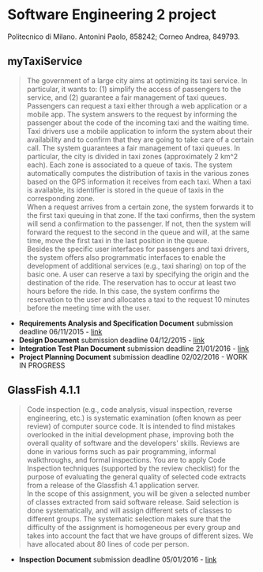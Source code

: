# Software Engineering 2 project
Politecnico di Milano. Antonini Paolo, 858242; Corneo Andrea, 849793.

## myTaxiService
>The government of a large city aims at optimizing its taxi service. In particular, it  wants  to:  (1)  simplify  the  access  of  passengers  to  the  service,  and  (2)  guarantee  a  fair management of taxi queues. 
Passengers  can  request  a  taxi  either  through  a  web  application  or  a  mobile  app.  The system answers to the request by informing the passenger about the code of  the incoming taxi and the waiting time. 
Taxi  drivers  use  a  mobile  application  to  inform  the  system  about  their  availability and to confirm that they are going to take care of a certain call.   The system guarantees a fair management of taxi queues. In particular, the city is  divided  in  taxi  zones  (approximately  2  km^2  each).  Each  zone  is  associated  to  a  queue of taxis. The system automatically computes the distribution of taxis in the  various  zones  based  on  the  GPS  information  it  receives  from  each  taxi.  When  a  taxi is available, its identifier is stored in the queue of taxis in the corresponding  zone.   
When  a  request  arrives  from  a  certain  zone,  the  system  forwards  it  to  the  first  taxi  queuing  in  that  zone.  If  the  taxi  confirms,  then  the  system  will  send  a  confirmation to the passenger. If not, then the system will forward the request to  the  second  in  the  queue  and  will,  at  the  same  time,  move  the  first  taxi  in  the  last  position in the queue.  
Besides  the  specific  user  interfaces  for  passengers  and  taxi  drivers,  the  system  offers  also  programmatic  interfaces  to  enable  the  development  of  additional  services (e.g., taxi sharing) on top of the basic one. 
A user can reserve a taxi by specifying the origin and the destination of the ride.  The reservation has to occur at least two hours before the ride. In this case, the  system confirms the reservation to the user and allocates a taxi to the request 10  minutes before the meeting time with the user. 

+ **Requirements Analysis and Specification Document** submission deadline 06/11/2015 - [link](./Deliveries/1_RASD.pdf)
+ **Design Document** submission deadline 04/12/2015 - [link](./Deliveries/2_DD.pdf)
+ **Integration Test Plan Document** submission deadline 21/01/2016 - [link](./Deliveries/4_ITPD.pdf)
+ **Project Planning Document** submission deadline 02/02/2016 - WORK IN PROGRESS


## GlassFish 4.1.1
>Code inspection (e.g., code analysis, visual inspection, reverse engineering, etc.) is systematic examination (often known as peer review) of computer source code. It is intended to find mistakes overlooked in the initial development phase, improving both the overall quality of software and the developers' skills. Reviews are done in various forms such as pair programming, informal walkthroughs, and formal inspections. You are to apply Code Inspection techniques (supported by the review checklist) for the purpose of evaluating the general quality of selected code extracts from a release of the Glassfish 4.1 application server.   
In the scope of this assignment, you will be given a selected number of classes extracted from said software release. Said selection is done systematically, and will assign different sets of classes to different groups. The systematic selection makes sure that the difficulty of the assignment is homogeneous per every group and takes into account the fact that we have groups of different sizes. We have allocated about 80 lines of code per person.

+ **Inspection Document** submission deadline 05/01/2016 - [link](./Deliveries/3_CI.pdf)

